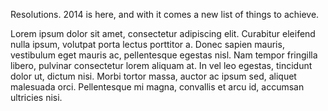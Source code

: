 Resolutions. 2014 is here, and with it comes a new list of things to achieve.

<!-- more -->

Lorem ipsum dolor sit amet, consectetur adipiscing elit. Curabitur eleifend nulla ipsum, volutpat porta lectus porttitor a. Donec sapien mauris, vestibulum eget mauris ac, pellentesque egestas nisl. Nam tempor fringilla libero, pulvinar consectetur lorem aliquam at. In vel leo egestas, tincidunt dolor ut, dictum nisi. Morbi tortor massa, auctor ac ipsum sed, aliquet malesuada orci. Pellentesque mi magna, convallis et arcu id, accumsan ultricies nisi.